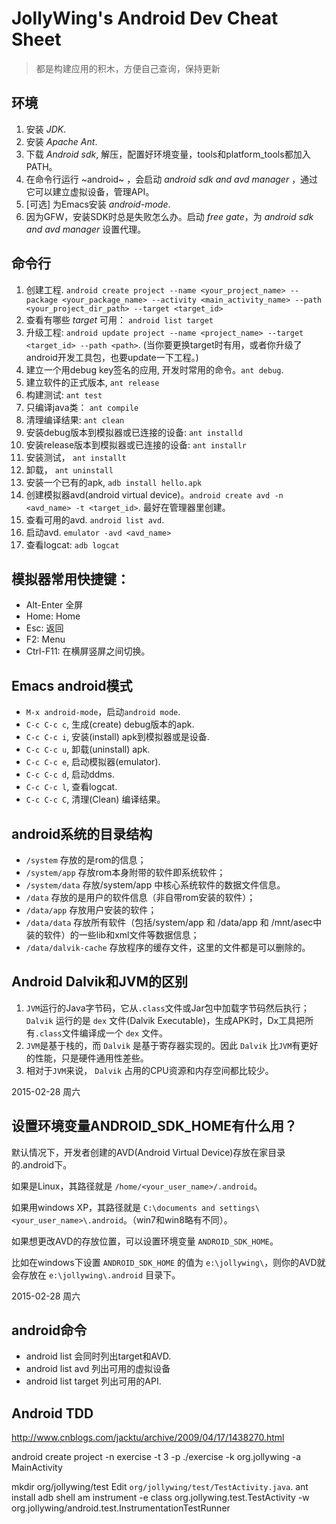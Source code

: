 # JollyWing's Android Dev Cheat Sheet #

>都是构建应用的积木，方便自己查询，保持更新

## 环境 ##

1. 安装 *JDK*.
2. 安装 *Apache Ant*.
3. 下载 *Android sdk*, 解压，配置好环境变量，tools和platform_tools都加入PATH。
4. 在命令行运行 ~android~ ，会启动 *android sdk and avd manager* ，通过它可以建立虚拟设备，管理API。
5. [可选] 为Emacs安装 *android-mode*.
6. 因为GFW，安装SDK时总是失败怎么办。启动 *free gate*，为 *android sdk and avd manager* 设置代理。

## 命令行 ##

1. 创建工程. `android create project --name <your_project_name> --package <your_package_name> --activity <main_activity_name> --path <your_project_dir_path> --target <target_id>`
2. 查看有哪些 *target* 可用： `android list target`
3. 升级工程: `android update project --name <project_name> --target <target_id> --path <path>`. (当你要更换target时有用，或者你升级了android开发工具包，也要update一下工程。)
4. 建立一个用debug key签名的应用, 开发时常用的命令。`ant debug`.
5. 建立软件的正式版本, `ant release`
6. 构建测试: `ant test`
7. 只编译java类： `ant compile`
8. 清理编译结果: `ant clean`
9. 安装debug版本到模拟器或已连接的设备: `ant installd`
10. 安装release版本到模拟器或已连接的设备: `ant installr`
11. 安装测试， `ant installt`
12. 卸载， `ant uninstall`
13. 安装一个已有的apk, `adb install hello.apk`
14. 创建模拟器avd(android virtual device)。`android create avd -n <avd_name> -t <target_id>`. 最好在管理器里创建。
15. 查看可用的avd. `android list avd`.
16. 启动avd. `emulator -avd <avd_name>`
17. 查看logcat: `adb logcat`

## 模拟器常用快捷键： ##

- Alt-Enter 全屏
- Home: Home
- Esc: 返回
- F2: Menu
- Ctrl-F11: 在横屏竖屏之间切换。

## Emacs android模式 ##
- `M-x android-mode`，启动`android mode`.
- `C-c C-c c`, 生成(create) debug版本的apk.
- `C-c C-c i`, 安装(install) apk到模拟器或是设备.
- `C-c C-c u`, 卸载(uninstall) apk.
- `C-c C-c e`, 启动模拟器(emulator).
- `C-c C-c d`, 启动ddms.
- `C-c C-c l`, 查看logcat.
- `C-c C-c C`, 清理(Clean) 编译结果。

## android系统的目录结构 ##

- `/system` 存放的是rom的信息；
- `/system/app` 存放rom本身附带的软件即系统软件；
- `/system/data` 存放/system/app 中核心系统软件的数据文件信息。
- `/data` 存放的是用户的软件信息（非自带rom安装的软件）；
- `/data/app` 存放用户安装的软件；
- `/data/data` 存放所有软件（包括/system/app 和 /data/app 和 /mnt/asec中装的软件）的一些lib和xml文件等数据信息；
- `/data/dalvik-cache` 存放程序的缓存文件，这里的文件都是可以删除的。

##  Android Dalvik和JVM的区别 ##
1. `JVM`运行的Java字节码，它从`.class`文件或Jar包中加载字节码然后执行； `Dalvik` 运行的是 `dex` 文件(Dalvik Executable)，生成APK时，Dx工具把所有`.class`文件编译成一个 `dex` 文件。
2. `JVM`是基于栈的，而 `Dalvik` 是基于寄存器实现的。因此 `Dalvik` 比`JVM`有更好的性能，只是硬件通用性差些。
3. 相对于`JVM`来说， `Dalvik` 占用的CPU资源和内存空间都比较少。

2015-02-28 周六

## 设置环境变量ANDROID_SDK_HOME有什么用？ ##

默认情况下，开发者创建的AVD(Android Virtual Device)存放在家目录的.android下。

如果是Linux，其路径就是 `/home/<your_user_name>/.android`。

如果用windows XP，其路径就是 `C:\documents and settings\<your_user_name>\.android`。（win7和win8略有不同）。

如果想更改AVD的存放位置，可以设置环境变量 `ANDROID_SDK_HOME`。

比如在windows下设置 `ANDROID_SDK_HOME` 的值为 `e:\jollywing\`，则你的AVD就会存放在 `e:\jollywing\.android` 目录下。

2015-02-28 周六

## android命令 ##
- android list 会同时列出target和AVD.
- android list avd 列出可用的虚拟设备
- android list target 列出可用的API.

## Android TDD ##
<http://www.cnblogs.com/jacktu/archive/2009/04/17/1438270.html>

android create project -n exercise -t 3 -p ./exercise -k org.jollywing -a MainActivity

mkdir org/jollywing/test
Edit `org/jollywing/test/TestActivity.java`.
ant install
adb shell am instrument -e class org.jollywing.test.TestActivity -w org.jollywing/android.test.InstrumentationTestRunner

